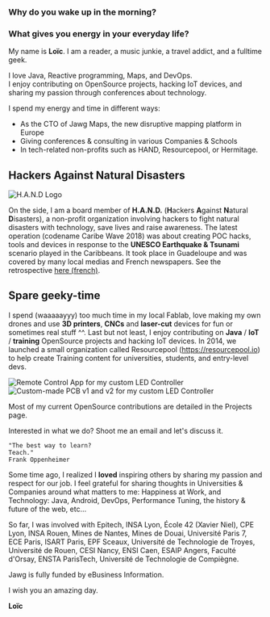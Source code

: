  ### Why do you wake up in the morning?
 ### What gives you energy in your everyday life?

My name is **Loïc**.
I am a reader, a music junkie, a travel addict, and a fulltime geek.


I love Java, Reactive programming, Maps, and DevOps.  
I enjoy contributing on OpenSource projects, hacking IoT devices, and sharing my passion through conferences about technology.

I spend my energy and time in different ways:  
 * As the CTO of Jawg Maps, the new disruptive mapping platform in Europe
 * Giving conferences & consulting in various Companies & Schools
 * In tech-related non-profits such as HAND, Resourcepool, or Hermitage.

## Hackers Against Natural Disasters

![H.A.N.D Logo](images/logo-hand.png)

On the side, I am a board member of **H.A.N.D.** (**H**ackers **A**gainst **N**atural **D**isasters), a non-profit organization involving hackers to fight natural disasters with technology, save lives and raise awareness. 
The latest operation (codename Caribe Wave 2018) was about creating POC hacks, tools and devices in response to the **UNESCO Earthquake & Tsunami** scenario played in the Caribbeans. It took place in Guadeloupe and was covered by many local medias and French newspapers. See the retrospective [here (french)](http://hand.team/#hand).

## Spare geeky-time

I spend (waaaaayyy) too much time in my local Fablab, love making my own drones and use **3D printers**, **CNCs** and **laser-cut** devices for fun or sometimes real stuff ^^. 
Last but not least, I enjoy contributing on **Java** / **IoT** / **training** OpenSource projects and hacking IoT devices. In 2014, we launched a small organization called Resourcepool (https://resourcepool.io) to help create Training content for universities, students, and entry-level devs.

![Remote Control App for my custom LED Controller](images/ledcontroller-remote-app-sm.jpg)
![Custom-made PCB v1 and v2 for my custom LED Controller](images/ledcontroller-pcb-sm.jpg)

Most of my current OpenSource contributions are detailed in the Projects page.

Interested in what we do? Shoot me an email and let's discuss it.

```
"The best way to learn? 
Teach."  
Frank Oppenheimer
```



Some time ago, I realized I **loved** inspiring others by sharing my passion and respect for our job. 
I feel grateful for sharing thoughts in Universities & Companies around what matters to me: 
Happiness at Work, and Technology: Java, Android, DevOps, Performance Tuning, the history & future of the web, etc…

So far, I was involved with Epitech, INSA Lyon, École 42 (Xavier Niel), CPE Lyon, INSA Rouen, Mines de Nantes, Mines de Douai, Université Paris 7, ECE Paris, ISART Paris, EPF Sceaux, Université de Technologie de Troyes, Université de Rouen, CESI Nancy, ENSI Caen, ESAIP Angers, Faculté d'Orsay, ENSTA ParisTech, Université de Technologie de Compiègne.

Jawg is fully funded by eBusiness Information.

I wish you an amazing day.

**Loïc**
